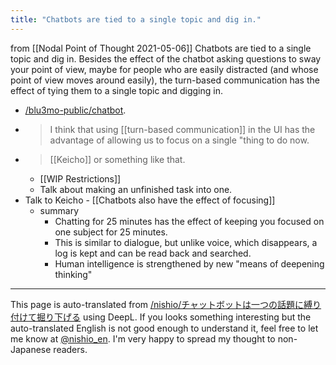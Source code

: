 ```yaml
---
title: "Chatbots are tied to a single topic and dig in."
---
```


from  [[Nodal Point of Thought 2021-05-06]]
Chatbots are tied to a single topic and dig in.
Besides the effect of the chatbot asking questions to sway your point of view, maybe for people who are easily distracted (and whose point of view moves around easily), the turn-based communication has the effect of tying them to a single topic and digging in.
- [/blu3mo-public/chatbot](https://scrapbox.io/blu3mo-public/chatbot).
- > I think that using [[turn-based communication]] in the UI has the advantage of allowing us to focus on a single "thing to do now.
- >  [[Keicho]] or something like that.
    - [[WIP Restrictions]]
    - Talk about making an unfinished task into one.
- Talk to Keicho
        - [[Chatbots also have the effect of focusing]]
    - summary
        - Chatting for 25 minutes has the effect of keeping you focused on one subject for 25 minutes.
        - This is similar to dialogue, but unlike voice, which disappears, a log is kept and can be read back and searched.
        - Human intelligence is strengthened by new "means of deepening thinking"

---
This page is auto-translated from [/nishio/チャットボットは一つの話題に縛り付けて掘り下げる](https://scrapbox.io/nishio/チャットボットは一つの話題に縛り付けて掘り下げる) using DeepL. If you looks something interesting but the auto-translated English is not good enough to understand it, feel free to let me know at [@nishio_en](https://twitter.com/nishio_en). I'm very happy to spread my thought to non-Japanese readers.